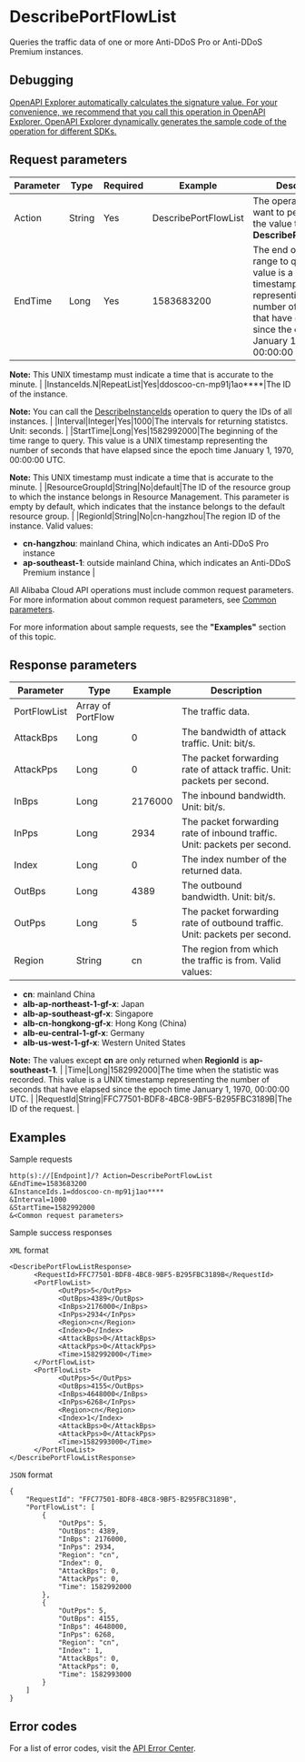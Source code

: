 # DescribePortFlowList

Queries the traffic data of one or more Anti-DDoS Pro or Anti-DDoS Premium instances.

## Debugging

[OpenAPI Explorer automatically calculates the signature value. For your convenience, we recommend that you call this operation in OpenAPI Explorer. OpenAPI Explorer dynamically generates the sample code of the operation for different SDKs.](https://api.aliyun.com/#product=ddoscoo&api=DescribePortFlowList&type=RPC&version=2020-01-01)

## Request parameters

|Parameter|Type|Required|Example|Description|
|---------|----|--------|-------|-----------|
|Action|String|Yes|DescribePortFlowList|The operation that you want to perform. Set the value to **DescribePortFlowList**. |
|EndTime|Long|Yes|1583683200|The end of the time range to query. This value is a UNIX timestamp representing the number of seconds that have elapsed since the epoch time January 1, 1970, 00:00:00 UTC.

 **Note:** This UNIX timestamp must indicate a time that is accurate to the minute. |
|InstanceIds.N|RepeatList|Yes|ddoscoo-cn-mp91j1ao\*\*\*\*|The ID of the instance.

 **Note:** You can call the [DescribeInstanceIds](~~157459~~) operation to query the IDs of all instances. |
|Interval|Integer|Yes|1000|The intervals for returning statistcs. Unit: seconds. |
|StartTime|Long|Yes|1582992000|The beginning of the time range to query. This value is a UNIX timestamp representing the number of seconds that have elapsed since the epoch time January 1, 1970, 00:00:00 UTC.

 **Note:** This UNIX timestamp must indicate a time that is accurate to the minute. |
|ResourceGroupId|String|No|default|The ID of the resource group to which the instance belongs in Resource Management. This parameter is empty by default, which indicates that the instance belongs to the default resource group. |
|RegionId|String|No|cn-hangzhou|The region ID of the instance. Valid values:

 -   **cn-hangzhou**: mainland China, which indicates an Anti-DDoS Pro instance
-   **ap-southeast-1**: outside mainland China, which indicates an Anti-DDoS Premium instance |

All Alibaba Cloud API operations must include common request parameters. For more information about common request parameters, see [Common parameters](~~157269~~).

For more information about sample requests, see the **"Examples"** section of this topic.

## Response parameters

|Parameter|Type|Example|Description|
|---------|----|-------|-----------|
|PortFlowList|Array of PortFlow| |The traffic data. |
|AttackBps|Long|0|The bandwidth of attack traffic. Unit: bit/s. |
|AttackPps|Long|0|The packet forwarding rate of attack traffic. Unit: packets per second. |
|InBps|Long|2176000|The inbound bandwidth. Unit: bit/s. |
|InPps|Long|2934|The packet forwarding rate of inbound traffic. Unit: packets per second. |
|Index|Long|0|The index number of the returned data. |
|OutBps|Long|4389|The outbound bandwidth. Unit: bit/s. |
|OutPps|Long|5|The packet forwarding rate of outbound traffic. Unit: packets per second. |
|Region|String|cn|The region from which the traffic is from. Valid values:

 -   **cn**: mainland China
-   **alb-ap-northeast-1-gf-x**: Japan
-   **alb-ap-southeast-gf-x**: Singapore
-   **alb-cn-hongkong-gf-x**: Hong Kong \(China\)
-   **alb-eu-central-1-gf-x**: Germany
-   **alb-us-west-1-gf-x**: Western United States

 **Note:** The values except **cn** are only returned when **RegionId** is **ap-southeast-1**. |
|Time|Long|1582992000|The time when the statistic was recorded. This value is a UNIX timestamp representing the number of seconds that have elapsed since the epoch time January 1, 1970, 00:00:00 UTC. |
|RequestId|String|FFC77501-BDF8-4BC8-9BF5-B295FBC3189B|The ID of the request. |

## Examples

Sample requests

```
http(s)://[Endpoint]/? Action=DescribePortFlowList
&EndTime=1583683200
&InstanceIds.1=ddoscoo-cn-mp91j1ao****
&Interval=1000
&StartTime=1582992000
&<Common request parameters>
```

Sample success responses

`XML` format

```
<DescribePortFlowListResponse>
	  <RequestId>FFC77501-BDF8-4BC8-9BF5-B295FBC3189B</RequestId>
	  <PortFlowList>
		    <OutPps>5</OutPps>
		    <OutBps>4389</OutBps>
		    <InBps>2176000</InBps>
		    <InPps>2934</InPps>
		    <Region>cn</Region>
		    <Index>0</Index>
		    <AttackBps>0</AttackBps>
		    <AttackPps>0</AttackPps>
            <Time>1582992000</Time>
	  </PortFlowList>
	  <PortFlowList>
		    <OutPps>5</OutPps>
		    <OutBps>4155</OutBps>
		    <InBps>4648000</InBps>
		    <InPps>6268</InPps>
		    <Region>cn</Region>
		    <Index>1</Index>
		    <AttackBps>0</AttackBps>
		    <AttackPps>0</AttackPps>
            <Time>1582993000</Time>
	  </PortFlowList>
</DescribePortFlowListResponse>
```

`JSON` format

```
{
	"RequestId": "FFC77501-BDF8-4BC8-9BF5-B295FBC3189B",
	"PortFlowList": [
		{
			"OutPps": 5,
			"OutBps": 4389,
			"InBps": 2176000,
			"InPps": 2934,
			"Region": "cn",
			"Index": 0,
			"AttackBps": 0,
			"AttackPps": 0,
            "Time": 1582992000
		},
		{
			"OutPps": 5,
			"OutBps": 4155,
			"InBps": 4648000,
			"InPps": 6268,
			"Region": "cn",
			"Index": 1,
			"AttackBps": 0,
			"AttackPps": 0,
            "Time": 1582993000
		}
	]
}
```

## Error codes

For a list of error codes, visit the [API Error Center](https://error-center.alibabacloud.com/status/product/ddoscoo).

